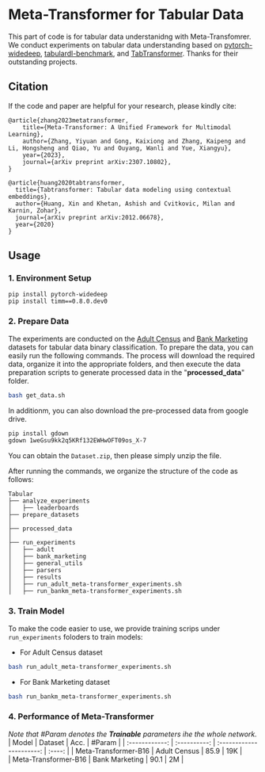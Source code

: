 # Meta-Transformer for Tabular Data

This part of code is for tabular data understanidng with Meta-Transfomrer. We conduct experiments on tabular data understanding based on [pytorch-widedeep](https://github.com/jrzaurin/pytorch-widedeep), [tabulardl-benchmark](https://github.com/jrzaurin/tabulardl-benchmark), and [TabTransformer](https://arxiv.org/abs/2012.06678). Thanks for their outstanding projects.

## Citation

If the code and paper are helpful for your research, please kindly cite:

```
@article{zhang2023metatransformer,
    title={Meta-Transformer: A Unified Framework for Multimodal Learning}, 
    author={Zhang, Yiyuan and Gong, Kaixiong and Zhang, Kaipeng and Li, Hongsheng and Qiao, Yu and Ouyang, Wanli and Yue, Xiangyu},
    year={2023},
    journal={arXiv preprint arXiv:2307.10802},
}

@article{huang2020tabtransformer,
  title={Tabtransformer: Tabular data modeling using contextual embeddings},
  author={Huang, Xin and Khetan, Ashish and Cvitkovic, Milan and Karnin, Zohar},
  journal={arXiv preprint arXiv:2012.06678},
  year={2020}
}
```

## Usage

### 1. Environment Setup

```
pip install pytorch-widedeep
pip install timm==0.8.0.dev0
```

### 2. Prepare Data

The experiments are conducted on the [Adult Census](https://archive.ics.uci.edu/ml/datasets/adult) and  [Bank Marketing](https://archive.ics.uci.edu/ml/datasets/Bank+Marketing) datasets for tabular data binary classification. To prepare the data, you can easily run the following commands. The process will download the required data, organize it into the appropriate folders, and then execute the data preparation scripts to generate processed data in the "**processed_data**" folder.

```bash
bash get_data.sh
```
In additionm, you can also download the pre-processed data from google drive.
```bash
pip install gdown 
gdown 1weGsu9kk2q5KRf132EWHwOFT09os_X-7
```
You can obtain the `Dataset.zip`, then please simply unzip the file.

After running the commands, we organize the structure of the code as follows:

```none
Tabular
├── analyze_experiments
│   ├── leaderboards
├── prepare_datasets
│
├── processed_data
│
├── run_experiments
│   ├── adult
│   ├── bank_marketing
│   ├── general_utils
│   ├── parsers
│   ├── results
│   ├── run_adult_meta-transformer_experiments.sh
│   ├── run_bankm_meta-transformer_experiments.sh

```

### 3. Train Model

To make the code easier to use, we provide training scrips under `run_experiments` foloders to train models:

- For Adult Census dataset

```bash
bash run_adult_meta-transformer_experiments.sh
```

- For Bank Marketing dataset

```bash
bash run_bankm_meta-transformer_experiments.sh
```

### 4. Performance of Meta-Transformer

*Note that #Param denotes the **Trainable** parameters ihe the whole network.*
|      Model      |   Dataset   | Acc. | #Param | 
| :------------: | :----------: | :----------------------: | :----: |
| Meta-Transformer-B16  | Adult Census  |         85.9          |  19K  |  
| Meta-Transformer-B16  | Bank Marketing |         90.1          |  2M  |  




